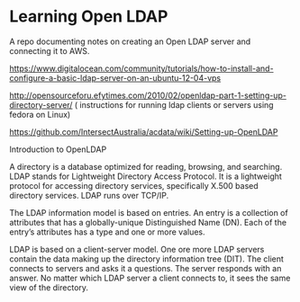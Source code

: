# Learning Open LDAP
A repo documenting notes on creating an Open LDAP server and connecting it to AWS. 

https://www.digitalocean.com/community/tutorials/how-to-install-and-configure-a-basic-ldap-server-on-an-ubuntu-12-04-vps

http://opensourceforu.efytimes.com/2010/02/openldap-part-1-setting-up-directory-server/ ( instructions for running ldap clients or servers using fedora on Linux)

https://github.com/IntersectAustralia/acdata/wiki/Setting-up-OpenLDAP

Introduction to OpenLDAP

A directory is a database optimized for reading, browsing, and searching. LDAP stands for Lightweight Directory Access Protocol. It is a lightweight protocol for accessing directory services, specifically X.500 based directory services. LDAP runs over TCP/IP.

The LDAP information model is based on entries. An entry is a collection of attributes that has a globally-unique Distinguished Name (DN). Each of the entry’s attributes has a type and one or more values.

LDAP is based on a client-server model. One ore more LDAP servers contain the data making up the directory information tree (DIT). The client connects to servers and asks it a questions. The server responds with an answer. No matter which LDAP server a client connects to, it sees the same view of the directory.
